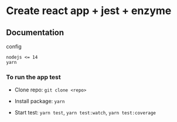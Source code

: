 # Create react app + jest + enzyme

## Documentation

config

```
nodejs <= 14
yarn

```

### To run the app test

- Clone repo: `git clone <repo>`

- Install package: `yarn`

- Start test: `yarn test`, `yarn test:watch`, `yarn test:coverage`

